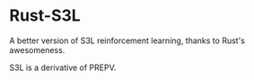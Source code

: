 # Rust-S3L
A better version of S3L reinforcement learning, thanks to Rust's awesomeness. 

S3L is a derivative of PREPV. 
